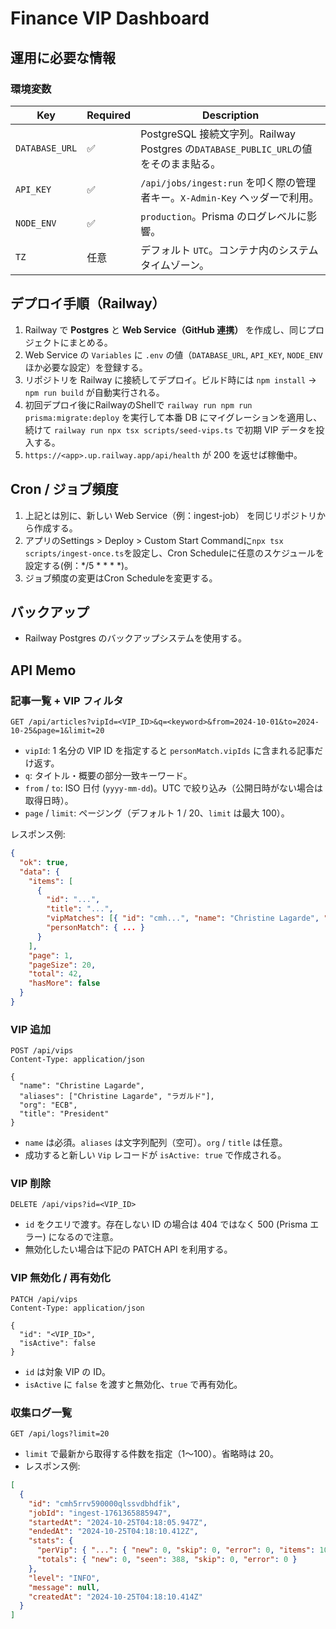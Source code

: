 # Finance VIP Dashboard

## 運用に必要な情報

### 環境変数

| Key | Required | Description |
| --- | --- | --- |
| `DATABASE_URL` | ✅ | PostgreSQL 接続文字列。Railway Postgres の`DATABASE_PUBLIC_URL`の値をそのまま貼る。 |
| `API_KEY` | ✅ | `/api/jobs/ingest:run` を叩く際の管理者キー。`X-Admin-Key` ヘッダーで利用。 |
| `NODE_ENV` | ✅ | `production`。Prisma のログレベルに影響。 |
| `TZ` | 任意 | デフォルト `UTC`。コンテナ内のシステムタイムゾーン。 |


## デプロイ手順（Railway）

1. Railway で **Postgres** と **Web Service（GitHub 連携）** を作成し、同じプロジェクトにまとめる。
2. Web Service の `Variables` に `.env` の値（`DATABASE_URL`, `API_KEY`, `NODE_ENV` ほか必要な設定）を登録する。
3. リポジトリを Railway に接続してデプロイ。ビルド時には `npm install` → `npm run build` が自動実行される。
4. 初回デプロイ後にRailwayのShellで `railway run npm run prisma:migrate:deploy` を実行して本番 DB にマイグレーションを適用し、続けて `railway run npx tsx scripts/seed-vips.ts` で初期 VIP データを投入する。
5. `https://<app>.up.railway.app/api/health` が 200 を返せば稼働中。

## Cron / ジョブ頻度
1. 上記とは別に、新しい Web Service（例：ingest-job） を同じリポジトリから作成する。
2. アプリのSettings > Deploy > Custom Start Commandに```npx tsx scripts/ingest-once.ts```を設定し、Cron Scheduleに任意のスケジュールを設定する(例：*/5 * * * *)。
3. ジョブ頻度の変更はCron Scheduleを変更する。

## バックアップ
- Railway Postgres のバックアップシステムを使用する。

## API Memo


### 記事一覧 + VIP フィルタ

```
GET /api/articles?vipId=<VIP_ID>&q=<keyword>&from=2024-10-01&to=2024-10-25&page=1&limit=20
```

- `vipId`: 1 名分の VIP ID を指定すると `personMatch.vipIds` に含まれる記事だけ返す。
- `q`: タイトル・概要の部分一致キーワード。
- `from` / `to`: ISO 日付 (`yyyy-mm-dd`)。UTC で絞り込み（公開日時がない場合は取得日時）。
- `page` / `limit`: ページング（デフォルト 1 / 20、`limit` は最大 100）。

レスポンス例:
```json
{
  "ok": true,
  "data": {
    "items": [
      {
        "id": "...",
        "title": "...",
        "vipMatches": [{ "id": "cmh...", "name": "Christine Lagarde", "isActive": true }],
        "personMatch": { ... }
      }
    ],
    "page": 1,
    "pageSize": 20,
    "total": 42,
    "hasMore": false
  }
}
```

### VIP 追加

```
POST /api/vips
Content-Type: application/json

{
  "name": "Christine Lagarde",
  "aliases": ["Christine Lagarde", "ラガルド"],
  "org": "ECB",
  "title": "President"
}
```

- `name` は必須。`aliases` は文字列配列（空可）。`org` / `title` は任意。
- 成功すると新しい `Vip` レコードが `isActive: true` で作成される。

### VIP 削除

```
DELETE /api/vips?id=<VIP_ID>
```

- `id` をクエリで渡す。存在しない ID の場合は 404 ではなく 500 (Prisma エラー) になるので注意。
- 無効化したい場合は下記の PATCH API を利用する。

### VIP 無効化 / 再有効化

```
PATCH /api/vips
Content-Type: application/json

{
  "id": "<VIP_ID>",
  "isActive": false
}
```

- `id` は対象 VIP の ID。
- `isActive` に `false` を渡すと無効化、`true` で再有効化。

### 収集ログ一覧

```
GET /api/logs?limit=20
```

- `limit` で最新から取得する件数を指定（1〜100）。省略時は 20。
- レスポンス例:
```json
[
  {
    "id": "cmh5rrv590000qlssvdbhdfik",
    "jobId": "ingest-1761365885947",
    "startedAt": "2024-10-25T04:18:05.947Z",
    "endedAt": "2024-10-25T04:18:10.412Z",
    "stats": {
      "perVip": { "...": { "new": 0, "skip": 0, "error": 0, "items": 100, "queries": 2 } },
      "totals": { "new": 0, "seen": 388, "skip": 0, "error": 0 }
    },
    "level": "INFO",
    "message": null,
    "createdAt": "2024-10-25T04:18:10.414Z"
  }
]
```
